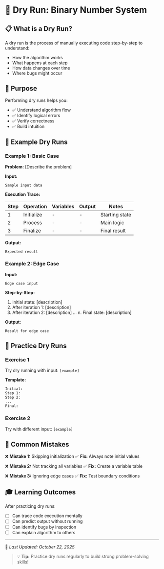 # 🔄 Dry Run: Binary Number System

## 📋 What is a Dry Run?

A dry run is the process of manually executing code step-by-step to understand:
- How the algorithm works
- What happens at each step
- How data changes over time
- Where bugs might occur

## 🎯 Purpose

Performing dry runs helps you:
- ✅ Understand algorithm flow
- ✅ Identify logical errors
- ✅ Verify correctness
- ✅ Build intuition

## 📝 Example Dry Runs

### Example 1: Basic Case

**Problem:** [Describe the problem]

**Input:**
```
Sample input data
```

**Execution Trace:**

| Step | Operation | Variables | Output | Notes |
|------|-----------|-----------|--------|-------|
| 1 | Initialize | - | - | Starting state |
| 2 | Process | - | - | Main logic |
| 3 | Finalize | - | - | Final result |

**Output:**
```
Expected result
```

### Example 2: Edge Case

**Input:**
```
Edge case input
```

**Step-by-Step:**
1. Initial state: [description]
2. After iteration 1: [description]
3. After iteration 2: [description]
...
n. Final state: [description]

**Output:**
```
Result for edge case
```

## 🧪 Practice Dry Runs

### Exercise 1
Try dry running with input: `[example]`

**Template:**
```
Initial: 
Step 1:
Step 2:
...
Final:
```

### Exercise 2
Try with different input: `[example]`

## 💭 Common Mistakes

❌ **Mistake 1:** Skipping initialization
✅ **Fix:** Always note initial values

❌ **Mistake 2:** Not tracking all variables
✅ **Fix:** Create a variable table

❌ **Mistake 3:** Ignoring edge cases
✅ **Fix:** Test boundary conditions

## 🎓 Learning Outcomes

After practicing dry runs:
- [ ] Can trace code execution mentally
- [ ] Can predict output without running
- [ ] Can identify bugs by inspection
- [ ] Can explain algorithm to others

---
📅 *Last Updated: October 22, 2025*

> 💡 **Tip:** Practice dry runs regularly to build strong problem-solving skills!
